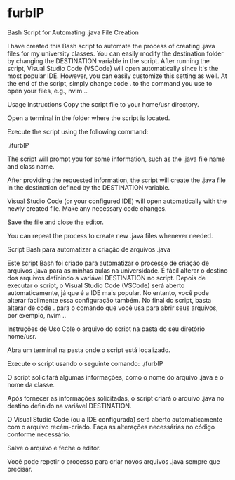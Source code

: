 # furbIP 


Bash Script for Automating .java File Creation

I have created this Bash script to automate the process of creating .java files for my university classes. You can easily modify the destination folder by changing the DESTINATION variable in the script. After running the script, Visual Studio Code (VSCode) will open automatically since it's the most popular IDE. However, you can easily customize this setting as well. At the end of the script, simply change code . to the command you use to open your files, e.g., nvim ..

Usage Instructions
Copy the script file to your home/usr directory.

Open a terminal in the folder where the script is located.

Execute the script using the following command:

./furbIP

The script will prompt you for some information, such as the .java file name and class name.

After providing the requested information, the script will create the .java file in the destination defined by the DESTINATION variable.

Visual Studio Code (or your configured IDE) will open automatically with the newly created file. Make any necessary code changes.

Save the file and close the editor.

You can repeat the process to create new .java files whenever needed.


Script Bash para automatizar a criação de arquivos .java

Este script Bash foi criado para automatizar o processo de criação de arquivos .java para as minhas aulas na universidade. É fácil alterar o destino dos arquivos definindo a variável DESTINATION no script. Depois de executar o script, o Visual Studio Code (VSCode) será aberto automaticamente, já que é a IDE mais popular. No entanto, você pode alterar facilmente essa configuração também. No final do script, basta alterar de code . para o comando que você usa para abrir seus arquivos, por exemplo, nvim ..

Instruções de Uso
Cole o arquivo do script na pasta do seu diretório home/usr.

Abra um terminal na pasta onde o script está localizado.

Execute o script usando o seguinte comando:
./furbIP

O script solicitará algumas informações, como o nome do arquivo .java e o nome da classe.

Após fornecer as informações solicitadas, o script criará o arquivo .java no destino definido na variável DESTINATION.

O Visual Studio Code (ou a IDE configurada) será aberto automaticamente com o arquivo recém-criado. Faça as alterações necessárias no código conforme necessário.

Salve o arquivo e feche o editor.

Você pode repetir o processo para criar novos arquivos .java sempre que precisar.
